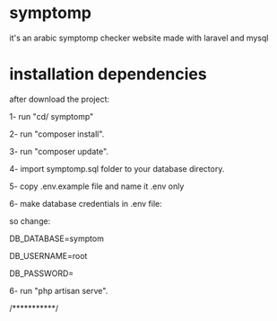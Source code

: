 # symptomp
it's an arabic symptomp checker website made with laravel and mysql

# installation dependencies


after download the project:

1- run "cd/ symptomp"

2- run "composer install".

3- run "composer update".

4- import symptomp.sql folder to your database directory.

5- copy .env.example file and name it .env only

6- make database credentials in .env file:

so change:

DB_DATABASE=symptom

DB_USERNAME=root

DB_PASSWORD=

6- run "php artisan serve".

/***********/
